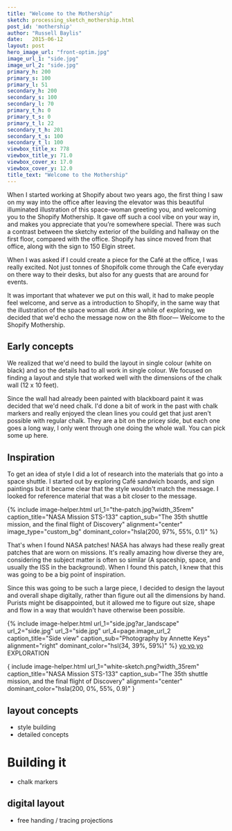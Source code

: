 ```yaml
---
title: "Welcome to the Mothership"
sketch: processing_sketch_mothership.html
post_id: 'mothership'
author: "Russell Baylis"
date:   2015-06-12
layout: post
hero_image_url: "front-optim.jpg"
image_url_1: "side.jpg"
image_url_2: "side.jpg"
primary_h: 200
primary_s: 100
primary_l: 51
secondary_h: 200
secondary_s: 100
secondary_l: 70
primary_t_h: 0
primary_t_s: 0
primary_t_l: 22
secondary_t_h: 201
secondary_t_s: 100
secondary_t_l: 100
viewbox_title_x: 778
viewbox_title_y: 71.0
viewbox_cover_x: 17.0
viewbox_cover_y: 12.0
title_text: "Welcome to the Mothership"
---
```


When I started working at Shopify about two years ago, the first thing I saw on my way into the office after leaving the elevator was this beautiful illuminated illustration of this space-woman greeting you, and welcoming you to the Shopify Mothership. It gave off such a cool vibe on your way in, and makes you appreciate that you’re somewhere special. There was such a contrast between the sketchy exterior of the building and hallway on the first floor, compared with the office. Shopify has since moved from that office, along with the sign to 150 Elgin street.

When I was asked if I could create a piece for the Café at the office, I was really excited. Not just tonnes of Shopifolk come through the Cafe everyday on there way to their desks, but also for any guests that are around for events.

It was important that whatever we put on this wall, it had to make people feel welcome, and serve as a introduction to Shopify, in the same way that the illustration of the space woman did. After a while of exploring, we decided that we'd echo the message now on the 8th floor— Welcome to the Shopify Mothership.

## Early concepts
We realized that we'd need to build the layout in single colour (white on black) and so the details had to all work in single colour. We focused on finding a layout and style that worked well with the dimensions of the chalk wall (12 x 10 feet).

Since the wall had already been painted with blackboard paint it was decided that we'd need chalk. I'd done a bit of work in the past with chalk markers and really enjoyed the clean lines you could get that just aren't possible with regular chalk. They are a bit on the pricey side, but each one goes a long way, I only went through one doing the whole wall. You can pick some up here.

## Inspiration
To get an idea of style I did a lot of research into the materials that go into a space shuttle. I started out by exploring Café sandwich boards, and sign paintings but it became clear that the style wouldn't match the message. I looked for reference material that was a bit closer to the message.

{% include image-helper.html url_1="the-patch.jpg?width_35rem" caption_title="NASA Mission STS-133" caption_sub="The 35th shuttle mission, and the final flight of Discovery" alignment="center" image_type="custom_bg" dominant_color="hsla(200, 97%, 55%, 0.1)" %}

That's when I found NASA patches! NASA has always had these really great patches that are worn on missions. It's really amazing how diverse they are, considering the subject matter is often so similar (A spaceship, space, and usually the ISS in the background). When I found this patch, I knew that this was going to be a big point of inspiration.

Since this was going to be such a large piece, I decided to design the layout and overall shape digitally, rather than figure out all the dimensions by hand. Purists might be disappointed, but it allowed me to figure out size, shape and flow in a way that wouldn't have otherwise been possible.

{% include image-helper.html url_1="side.jpg?ar_landscape" url_2="side.jpg" url_3="side.jpg" url_4=page.image_url_2  caption_title="Side view" caption_sub="Photography by Annette Keys" alignment="right" dominant_color="hsl(34, 39%, 59%)" %}
[yo yo yo](#)
EXPLORATION

{ include image-helper.html url_1="white-sketch.png?width_35rem" caption_title="NASA Mission STS-133" caption_sub="The 35th shuttle mission, and the final flight of Discovery" alignment="center" dominant_color="hsla(200, 0%, 55%, 0.9)" }

## layout concepts
- style building
- detailed concepts


# Building it
- chalk markers
## digital layout
- free handing / tracing projections


